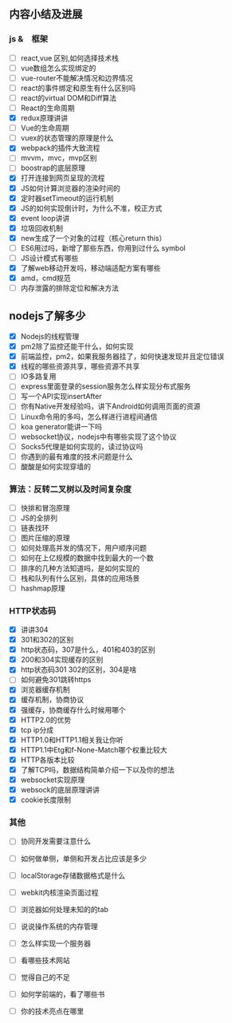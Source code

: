 ##  内容小结及进展
### js &　框架
- [ ] react,vue 区别,如何选择技术栈
- [ ] vue数组怎么实现绑定的
- [ ] vue-router不能解决情况和边界情况
- [ ] react的事件绑定和原生有什么区别吗
- [ ] react的virtual DOM和Diff算法
- [ ] React的生命周期
- [x] redux原理讲讲
- [ ] Vue的生命周期
- [ ] vuex的状态管理的原理是什么
- [x] webpack的插件大致流程
- [ ] mvvm，mvc，mvp区别
- [ ] boostrap的底层原理
- [x] 打开连接到网页呈现的流程
- [x] JS如何计算浏览器的渲染时间的
- [x] 定时器setTimeout的运行机制
- [x] JS的如何实现倒计时，为什么不准，校正方式
- [x] event loop讲讲
- [x] 垃圾回收机制
- [x] new生成了一个对象的过程（核心return this）
- [ ] ES6用过吗，新增了那些东西，你用到过什么 symbol
- [ ] JS设计模式有哪些
- [x] 了解web移动开发吗，移动端适配方案有哪些
- [x] amd，cmd规范
- [ ] 内存泄露的排除定位和解决方法

## nodejs了解多少
- [x] Nodejs的线程管理
- [x] pm2除了监控还能干什么，如何实现
- [x] 前端监控，pm2，如果我服务器挂了，如何快速发现并且定位错误
- [x] 线程的哪些资源共享，哪些资源不共享
- [ ] IO多路复用
- [ ] express里面登录的session服务怎么样实现分布式服务
- [ ] 写一个API实现insertAfter
- [ ] 你有Native开发经验吗，讲下Android如何调用页面的资源
- [ ] Linux命令用的多吗，怎么样进行进程间通信
- [ ] koa generator能讲一下吗
- [ ] websocket协议，nodejs中有哪些实现了这个协议
- [ ] Socks5代理是如何实现的，读过协议吗
- [ ] 你遇到的最有难度的技术问题是什么
- [ ] 酸酸是如何实现穿墙的

### 算法：反转二叉树以及时间复杂度
- [ ] 快排和冒泡原理
- [ ] JS的全排列
- [ ] 链表找环
- [ ] 图片压缩的原理
- [ ] 如何处理高并发的情况下，用户顺序问题
- [ ] 如何在上亿规模的数据中找到最大的一个数
- [ ] 排序的几种方法知道吗，是如何实现的
- [ ] 栈和队列有什么区别，具体的应用场景
- [ ] hashmap原理

### HTTP状态码
- [x] 讲讲304
- [x] 301和302的区别
- [x] http状态码，307是什么，401和403的区别
- [x] 200和304实现缓存的区别
- [x] http状态码301 302的区别，304是啥
- [ ] 如何避免301跳转https
- [x] 浏览器缓存机制
- [x] 缓存机制，协商协议
- [x] 强缓存，协商缓存什么时候用哪个
- [x] HTTP2.0的优势
- [x] tcp ip分成
- [x] HTTP1.0和HTTP1.1相关我让你听
- [x] HTTP1.1中Etg和f-None-Match哪个权重比较大
- [x] HTTP各版本比较
- [x] 了解TCP吗，数据结构简单介绍一下以及你的想法
- [x] websocket实现原理
- [x] websock的底层原理讲讲
- [x] cookie长度限制

### 其他
- [ ] 协同开发需要注意什么
- [ ] 如何做单侧，单侧和开发占比应该是多少
- [ ] localStorage存储数据格式是什么
- [ ] webkit内核渲染页面过程
- [ ] 浏览器如何处理未知的的tab
- [ ] 说说操作系统的内存管理
- [ ] 怎么样实现一个服务器
- [ ] 看哪些技术网站
- [ ] 觉得自己的不足
- [ ] 如何学前端的，看了哪些书
- [ ] 你的技术亮点在哪里








